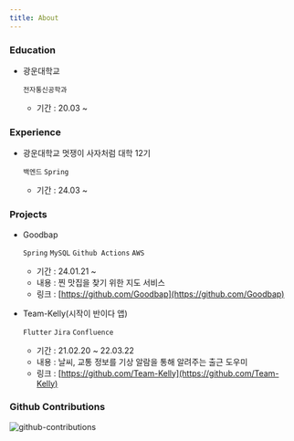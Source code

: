```yaml
---
title: About
---
```


<!-- > **Note**: Add Markdown syntax content to file `tabs/about.md` and it will show up on this page. -->

### Education

- 광운대학교

  `전자통신공학과`

  - 기간 : 20.03 ~




### Experience

- 광운대학교 멋쟁이 사자처럼 대학 12기

  `백엔드` `Spring` 

  - 기간 : 24.03 ~ 



### Projects

- Goodbap

  `Spring` `MySQL` `Github Actions` `AWS`

  - 기간 : 24.01.21 ~ 
  - 내용 : 찐 맛집을 찾기 위한 지도 서비스
  - 링크 : [https://github.com/Goodbap](https://github.com/Goodbap)

   

- Team-Kelly(시작이 반이다 앱)

  `Flutter` `Jira` `Confluence` 

  - 기간 : 21.02.20 ~ 22.03.22
  - 내용 : 날씨, 교통 정보를 기상 알람을 통해 알려주는 출근 도우미
  - 링크 : [https://github.com/Team-Kelly](https://github.com/Team-Kelly)

   

###  **Github Contributions**
![github-contributions](https://ghchart.rshah.org/Kyoung-M1N)